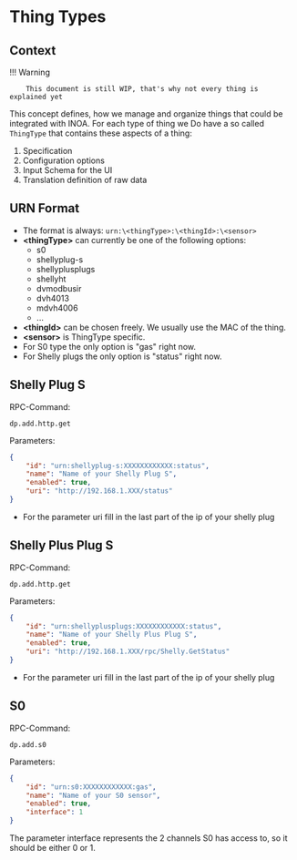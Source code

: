 # Thing Types

## Context

!!! Warning

        This document is still WIP, that's why not every thing is explained yet

This concept defines, how we manage and organize things that could be integrated with INOA.
For each type of thing we Do have a so called `ThingType` that contains these aspects of a thing:

1. Specification
2. Configuration options
3. Input Schema for the UI
4. Translation definition of raw data

## URN Format

* The format is always: `urn:\<thingType>:\<thingId>:\<sensor>`
* **\<thingType>** can currently be one of the following options:
  * s0
  * shellyplug-s
  * shellyplusplugs
  * shellyht
  * dvmodbusir
  * dvh4013
  * mdvh4006
  * ...
* **\<thingId>** can be chosen freely. We usually use the MAC of the thing.
* **\<sensor>** is ThingType specific.
* For S0 type the only option is "gas" right now.
* For Shelly plugs the only option is "status" right now.

## Shelly Plug S

RPC-Command:

```shell
dp.add.http.get
```

Parameters:

```json
{
    "id": "urn:shellyplug-s:XXXXXXXXXXXX:status",
    "name": "Name of your Shelly Plug S",
    "enabled": true,
    "uri": "http://192.168.1.XXX/status"
}
```

- For the parameter uri fill in the last part of the ip of your shelly plug

## Shelly Plus Plug S

RPC-Command:

```shell
dp.add.http.get
```

Parameters:

```json
{
    "id": "urn:shellyplusplugs:XXXXXXXXXXXX:status",
    "name": "Name of your Shelly Plus Plug S",
    "enabled": true,
    "uri": "http://192.168.1.XXX/rpc/Shelly.GetStatus"
}
```

- For the parameter uri fill in the last part of the ip of your shelly plug

## S0

RPC-Command:

```shell
dp.add.s0
```

Parameters:

```json
{
    "id": "urn:s0:XXXXXXXXXXXX:gas",
    "name": "Name of your S0 sensor",
    "enabled": true,
    "interface": 1
}
```

The parameter interface represents the 2 channels S0 has access to, so it should be either 0 or 1.
